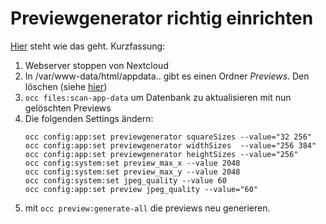# Previewgenerator richtig einrichten
[Hier](http://web.archive.org/web/20200513043150/https://ownyourbits.com/2019/06/29/understanding-and-improving-nextcloud-previews/) steht wie das geht. Kurzfassung:

1. Webserver stoppen von Nextcloud
2. In /var/www-data/html/appdata.. gibt es einen Ordner *Previews*. Den löschen (siehe [hier](https://help.nextcloud.com/t/fairly-new-with-nextcloud-but-preview-folder-has-huge-size/64390/3))
3. `occ files:scan-app-data` um Datenbank zu aktualisieren mit nun gelöschten Previews
4.  Die folgenden Settings ändern:
    ```
    occ config:app:set previewgenerator squareSizes --value="32 256"
    occ config:app:set previewgenerator widthSizes  --value="256 384"
    occ config:app:set previewgenerator heightSizes --value="256"
    occ config:system:set preview_max_x --value 2048
    occ config:system:set preview_max_y --value 2048
    occ config:system:set jpeg_quality --value 60
    occ config:app:set preview jpeg_quality --value="60"
    ```
5. mit `occ preview:generate-all` die previews neu generieren.